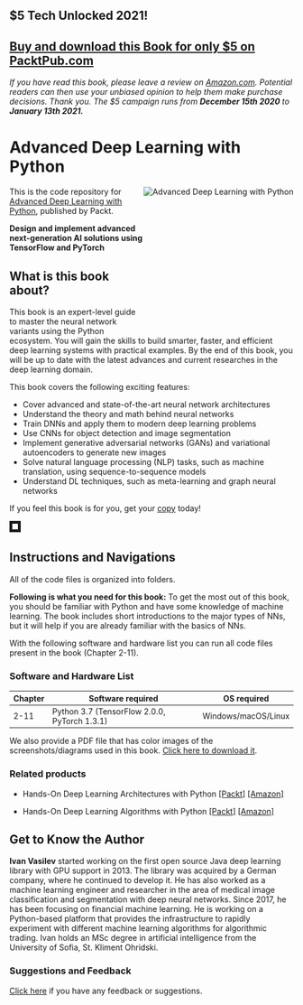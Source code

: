 ## $5 Tech Unlocked 2021!
[Buy and download this Book for only $5 on PacktPub.com](https://www.packtpub.com/product/advanced-deep-learning-with-python/9781789956177)
-----
*If you have read this book, please leave a review on [Amazon.com](https://www.amazon.com/gp/product/178995617X).     Potential readers can then use your unbiased opinion to help them make purchase decisions. Thank you. The $5 campaign         runs from __December 15th 2020__ to __January 13th 2021.__*

# Advanced Deep Learning with Python

<a href="https://www.packtpub.com/data/advanced-deep-learning-with-python?utm_source=github&utm_medium=repository&utm_campaign=9781838644482"><img src="https://www.packtpub.com/media/catalog/product/cache/e4d64343b1bc593f1c5348fe05efa4a6/9/7/9781789956177-original_1_1.jpg" alt="Advanced Deep Learning with Python" height="256px" align="right"></a>

This is the code repository for [Advanced Deep Learning with Python](https://www.packtpub.com/data/advanced-deep-learning-with-python?utm_source=github&utm_medium=repository&utm_campaign=9781838644482), published by Packt.

**Design and implement advanced next-generation AI solutions using TensorFlow and PyTorch**

## What is this book about?
This book is an expert-level guide to master the neural network variants using the Python ecosystem. You will gain the skills to build smarter, faster, and efficient deep learning systems with practical examples. By the end of this book, you will be up to date with the latest advances and current researches in the deep learning domain.

This book covers the following exciting features: 
* Cover advanced and state-of-the-art neural network architectures
* Understand the theory and math behind neural networks
* Train DNNs and apply them to modern deep learning problems
* Use CNNs for object detection and image segmentation
* Implement generative adversarial networks (GANs) and variational autoencoders to generate new images
* Solve natural language processing (NLP) tasks, such as machine translation, using sequence-to-sequence models
* Understand DL techniques, such as meta-learning and graph neural networks

If you feel this book is for you, get your [copy](https://www.amazon.com/dp/178995617X) today!

<a href="https://www.packtpub.com/?utm_source=github&utm_medium=banner&utm_campaign=GitHubBanner"><img src="https://raw.githubusercontent.com/PacktPublishing/GitHub/master/GitHub.png" alt="https://www.packtpub.com/" border="5" /></a>

## Instructions and Navigations
All of the code files is organized into folders. 


**Following is what you need for this book:**
To get the most out of this book, you should be familiar with Python and have some knowledge of machine learning. The book includes short introductions to the major types of NNs, but it will help if you are already familiar with the basics of NNs.

With the following software and hardware list you can run all code files present in the book (Chapter 2-11).

### Software and Hardware List

| Chapter  | Software required                                     | OS required                        |
| -------- | ------------------------------------------------------| -----------------------------------|
| 2-11     | Python 3.7 (TensorFlow 2.0.0, PyTorch 1.3.1)          | Windows/macOS/Linux                |

We also provide a PDF file that has color images of the screenshots/diagrams used in this book. [Click here to download it](https://static.packt-cdn.com/downloads/9781789956177_ColorImages.pdf).


### Related products <Other books you may enjoy>
* Hands-On Deep Learning Architectures with Python [[Packt]](https://www.packtpub.com/big-data-and-business-intelligence/hands-deep-learning-architectures-python?utm_source=github&utm_medium=repository&utm_campaign=9781788998086) [[Amazon]](https://www.amazon.com/dp/1788998081)

* Hands-On Deep Learning Algorithms with Python [[Packt]](https://www.packtpub.com/big-data-and-business-intelligence/hands-deep-learning-algorithms-python?utm_source=github&utm_medium=repository&utm_campaign=9781789344158) [[Amazon]](https://www.amazon.com/dp/1789344158)

## Get to Know the Author
**Ivan Vasilev**
 started working on the first open source Java deep learning library with GPU support in 2013. The library was acquired by a German company, where he continued to develop it. He has also worked as a machine learning engineer and researcher in the area of medical image classification and segmentation with deep neural networks. Since 2017, he has been focusing on financial machine learning. He is working on a Python-based platform that provides the infrastructure to rapidly experiment with different machine learning algorithms for algorithmic trading. Ivan holds an MSc degree in artificial intelligence from the University of Sofia, St. Kliment Ohridski.


### Suggestions and Feedback
[Click here](https://docs.google.com/forms/d/e/1FAIpQLSdy7dATC6QmEL81FIUuymZ0Wy9vH1jHkvpY57OiMeKGqib_Ow/viewform) if you have any feedback or suggestions.

